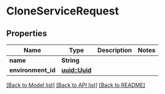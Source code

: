# CloneServiceRequest

## Properties

Name | Type | Description | Notes
------------ | ------------- | ------------- | -------------
**name** | **String** |  | 
**environment_id** | [**uuid::Uuid**](uuid::Uuid.md) |  | 

[[Back to Model list]](../README.md#documentation-for-models) [[Back to API list]](../README.md#documentation-for-api-endpoints) [[Back to README]](../README.md)


